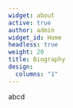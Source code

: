 ```yaml
---
widget: about
active: true
author: admin
widget_id: Home
headless: true
weight: 20
title: Biography
design:
  columns: "1"
---
```

abcd